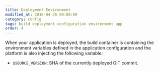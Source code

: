 ```yaml
---
title: Deployment Environment
modified_at: 2016-04-26 00:00:00
category: config
tags: build deployment configuration environment app
order: 4
---
```


When your application is deployed, the build container is containing the environment
variables defined in the application configuration and the platform is also injecting
the following variable:

* `$SOURCE_VERSION`: SHA of the currently deployed GIT commit.
